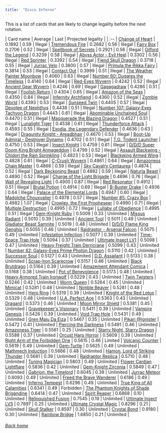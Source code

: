 ```yaml
---
title:  "Disco Inferno"
---
```


This is a list of cards that are likely to change legality before the next rotation.

| Card name | Average | Last | Projected legality |
| :-- |
[Change of Heart](https://db.ygoprodeck.com/card/?search=Change%20of%20Heart) | 0.1892 | 0.59 | Illegal |
[Tremendous Fire](https://db.ygoprodeck.com/card/?search=Tremendous%20Fire) | 0.2682 | 0.56 | Illegal |
[Fairy Box](https://db.ygoprodeck.com/card/?search=Fairy%20Box) | 0.2706 | 0.52 | Illegal |
[Spellbook of Secrets](https://db.ygoprodeck.com/card/?search=Spellbook%20of%20Secrets) | 0.2921 | 0.56 | Illegal |
[Gilford the Legend](https://db.ygoprodeck.com/card/?search=Gilford%20the%20Legend) | 0.3239 | 0.58 | Illegal |
[Abyss Actor - Evil Heel](https://db.ygoprodeck.com/card/?search=Abyss%20Actor%20-%20Evil%20Heel) | 0.3302 | 0.56 | Illegal |
[Red Sprinter](https://db.ygoprodeck.com/card/?search=Red%20Sprinter) | 0.3392 | 0.54 | Illegal |
[Fiend Skull Dragon](https://db.ygoprodeck.com/card/?search=Fiend%20Skull%20Dragon) | 0.3718 | 0.55 | Illegal |
[Jurrac Velo](https://db.ygoprodeck.com/card/?search=Jurrac%20Velo) | 0.3800 | 0.57 | Illegal |
[Primula the Rikka Fairy](https://db.ygoprodeck.com/card/?search=Primula%20the%20Rikka%20Fairy) | 0.3814 | 0.53 | Illegal |
[Contact Out](https://db.ygoprodeck.com/card/?search=Contact%20Out) | 0.3999 | 0.51 | Illegal |
[The Weather Painter Moonbow](https://db.ygoprodeck.com/card/?search=The%20Weather%20Painter%20Moonbow) | 0.4060 | 0.63 | Illegal |
[Number 60: Dugares the Timeless](https://db.ygoprodeck.com/card/?search=Number%2060:%20Dugares%20the%20Timeless) | 0.4140 | 0.64 | Illegal |
[Red-Eyes Wyvern](https://db.ygoprodeck.com/card/?search=Red-Eyes%20Wyvern) | 0.4242 | 0.52 | Illegal |
[Ancient Gear Wyvern](https://db.ygoprodeck.com/card/?search=Ancient%20Gear%20Wyvern) | 0.4246 | 0.69 | Illegal |
[Gagagadraw](https://db.ygoprodeck.com/card/?search=Gagagadraw) | 0.4286 | 0.51 | Illegal |
[Foolish Return](https://db.ygoprodeck.com/card/?search=Foolish%20Return) | 0.4304 | 0.65 | Illegal |
[Amazon of the Seas](https://db.ygoprodeck.com/card/?search=Amazon%20of%20the%20Seas) | 0.4350 | 0.84 | Illegal |
[Infernity Archfiend](https://db.ygoprodeck.com/card/?search=Infernity%20Archfiend) | 0.4360 | 0.52 | Illegal |
[Zombie World](https://db.ygoprodeck.com/card/?search=Zombie%20World) | 0.4393 | 0.53 | Illegal |
[Sunseed Twin](https://db.ygoprodeck.com/card/?search=Sunseed%20Twin) | 0.4405 | 0.57 | Illegal |
[Devotee of Nephthys](https://db.ygoprodeck.com/card/?search=Devotee%20of%20Nephthys) | 0.4438 | 0.51 | Illegal |
[Number 107: Galaxy-Eyes Tachyon Dragon](https://db.ygoprodeck.com/card/?search=Number%20107:%20Galaxy-Eyes%20Tachyon%20Dragon) | 0.4443 | 0.61 | Illegal |
[Abominable Unchained Soul](https://db.ygoprodeck.com/card/?search=Abominable%20Unchained%20Soul) | 0.4470 | 0.51 | Illegal |
[Masquerade the Blazing Dragon](https://db.ygoprodeck.com/card/?search=Masquerade%20the%20Blazing%20Dragon) | 0.4527 | 0.51 | Illegal |
[Lunalight Tiger](https://db.ygoprodeck.com/card/?search=Lunalight%20Tiger) | 0.4538 | 0.61 | Illegal |
[Thunderforce Attack](https://db.ygoprodeck.com/card/?search=Thunderforce%20Attack) | 0.4593 | 0.55 | Illegal |
[Exodia, the Legendary Defender](https://db.ygoprodeck.com/card/?search=Exodia,%20the%20Legendary%20Defender) | 0.4636 | 0.63 | Illegal |
[Dragunity Knight - Areadbhair](https://db.ygoprodeck.com/card/?search=Dragunity%20Knight%20-%20Areadbhair) | 0.4670 | 0.53 | Illegal |
[Boot-Up Admiral - Destroyer Dynamo](https://db.ygoprodeck.com/card/?search=Boot-Up%20Admiral%20-%20Destroyer%20Dynamo) | 0.4702 | 0.51 | Illegal |
[T.G. Trident Launcher](https://db.ygoprodeck.com/card/?search=T.G.%20Trident%20Launcher) | 0.4750 | 0.53 | Illegal |
[Insect Knight](https://db.ygoprodeck.com/card/?search=Insect%20Knight) | 0.4759 | 0.61 | Illegal |
[D/D/D Super Doom King Bright Armageddon](https://db.ygoprodeck.com/card/?search=D/D/D%20Super%20Doom%20King%20Bright%20Armageddon) | 0.4799 | 0.52 | Illegal |
[Assault Blackwing - Chidori the Rain Sprinkling](https://db.ygoprodeck.com/card/?search=Assault%20Blackwing%20-%20Chidori%20the%20Rain%20Sprinkling) | 0.4823 | 0.53 | Illegal |
[Blackwing Armed Wing](https://db.ygoprodeck.com/card/?search=Blackwing%20Armed%20Wing) | 0.4828 | 0.61 | Illegal |
[C-Crush Wyvern](https://db.ygoprodeck.com/card/?search=C-Crush%20Wyvern) | 0.4861 | 0.64 | Illegal |
[Amazoness Chain Master](https://db.ygoprodeck.com/card/?search=Amazoness%20Chain%20Master) | 0.4866 | 0.59 | Illegal |
[Sky Cavalry Centaurea](https://db.ygoprodeck.com/card/?search=Sky%20Cavalry%20Centaurea) | 0.4874 | 0.52 | Illegal |
[Dark Beckoning Beast](https://db.ygoprodeck.com/card/?search=Dark%20Beckoning%20Beast) | 0.4882 | 0.59 | Illegal |
[Naturia Beast](https://db.ygoprodeck.com/card/?search=Naturia%20Beast) | 0.4890 | 0.52 | Illegal |
[Charge of the Light Brigade](https://db.ygoprodeck.com/card/?search=Charge%20of%20the%20Light%20Brigade) | 0.4896 | 0.76 | Illegal |
[Wall of Revealing Light](https://db.ygoprodeck.com/card/?search=Wall%20of%20Revealing%20Light) | 0.4900 | 0.87 | Illegal |
[Red Resonator](https://db.ygoprodeck.com/card/?search=Red%20Resonator) | 0.4912 | 0.51 | Illegal |
[Brutal Potion](https://db.ygoprodeck.com/card/?search=Brutal%20Potion) | 0.4914 | 0.69 | Illegal |
[B-Buster Drake](https://db.ygoprodeck.com/card/?search=B-Buster%20Drake) | 0.4936 | 0.64 | Illegal |
[Palace of the Elemental Lords](https://db.ygoprodeck.com/card/?search=Palace%20of%20the%20Elemental%20Lords) | 0.4947 | 0.60 | Illegal |
[Madolche Chouxvalier](https://db.ygoprodeck.com/card/?search=Madolche%20Chouxvalier) | 0.4978 | 0.57 | Illegal |
[Number 85: Crazy Box](https://db.ygoprodeck.com/card/?search=Number%2085:%20Crazy%20Box) | 0.4982 | 1.07 | Illegal |
[Crowley, the First Propheseer](https://db.ygoprodeck.com/card/?search=Crowley,%20the%20First%20Propheseer) | 0.4990 | 0.71 | Illegal |
[Multiple Destruction](https://db.ygoprodeck.com/card/?search=Multiple%20Destruction) | 0.4995 | 0.72 | Illegal |
[Lullaby of Obedience](https://db.ygoprodeck.com/card/?search=Lullaby%20of%20Obedience) | 0.4995 | 0.51 | Illegal |
[Gem-Knight Ruby](https://db.ygoprodeck.com/card/?search=Gem-Knight%20Ruby) | 0.5009 | 0.33 | Unlimited |
[Missus Radiant](https://db.ygoprodeck.com/card/?search=Missus%20Radiant) | 0.5010 | 0.39 | Unlimited |
[Ancient Tool](https://db.ygoprodeck.com/card/?search=Ancient%20Tool) | 0.5011 | 0.49 | Unlimited |
[Gladiator Beast Samnite](https://db.ygoprodeck.com/card/?search=Gladiator%20Beast%20Samnite) | 0.5019 | 0.48 | Unlimited |
[D/D/D Flame King Genghis](https://db.ygoprodeck.com/card/?search=D/D/D%20Flame%20King%20Genghis) | 0.5055 | 0.46 | Unlimited |
[Raidraptor - Arsenal Falcon](https://db.ygoprodeck.com/card/?search=Raidraptor%20-%20Arsenal%20Falcon) | 0.5075 | 0.49 | Unlimited |
[Infestation Infection](https://db.ygoprodeck.com/card/?search=Infestation%20Infection) | 0.5077 | 0.39 | Unlimited |
[Time-Space Trap Hole](https://db.ygoprodeck.com/card/?search=Time-Space%20Trap%20Hole) | 0.5094 | 0.37 | Unlimited |
[Ultimate Insect LV1](https://db.ygoprodeck.com/card/?search=Ultimate%20Insect%20LV1) | 0.5098 | 0.47 | Unlimited |
[Heavy Freight Train Derricrane](https://db.ygoprodeck.com/card/?search=Heavy%20Freight%20Train%20Derricrane) | 0.5099 | 0.43 | Unlimited |
[Number 62: Galaxy-Eyes Prime Photon Dragon](https://db.ygoprodeck.com/card/?search=Number%2062:%20Galaxy-Eyes%20Prime%20Photon%20Dragon) | 0.5110 | 0.42 | Unlimited |
[Successor Soul](https://db.ygoprodeck.com/card/?search=Successor%20Soul) | 0.5127 | 0.43 | Unlimited |
[D.D. Assailant](https://db.ygoprodeck.com/card/?search=D.D.%20Assailant) | 0.5133 | 0.38 | Unlimited |
[Scrap-Iron Scarecrow](https://db.ygoprodeck.com/card/?search=Scrap-Iron%20Scarecrow) | 0.5157 | 0.46 | Unlimited |
[Black Brutdrago](https://db.ygoprodeck.com/card/?search=Black%20Brutdrago) | 0.5164 | 0.39 | Unlimited |
[Amazement Attendant Comica](https://db.ygoprodeck.com/card/?search=Amazement%20Attendant%20Comica) | 0.5168 | 0.38 | Unlimited |
[Pot of Benevolence](https://db.ygoprodeck.com/card/?search=Pot%20of%20Benevolence) | 0.5173 | 0.48 | Unlimited |
[Heavy Armored Train Ironwolf](https://db.ygoprodeck.com/card/?search=Heavy%20Armored%20Train%20Ironwolf) | 0.5229 | 0.43 | Unlimited |
[Twin Twisters](https://db.ygoprodeck.com/card/?search=Twin%20Twisters) | 0.5246 | 0.42 | Unlimited |
[Worm Queen](https://db.ygoprodeck.com/card/?search=Worm%20Queen) | 0.5264 | 0.45 | Unlimited |
[Mimicat](https://db.ygoprodeck.com/card/?search=Mimicat) | 0.5281 | 0.48 | Unlimited |
[Nimble Beaver](https://db.ygoprodeck.com/card/?search=Nimble%20Beaver) | 0.5281 | 0.48 | Unlimited |
[Hero Ring](https://db.ygoprodeck.com/card/?search=Hero%20Ring) | 0.5319 | 0.39 | Unlimited |
[Knight of the Red Lotus](https://db.ygoprodeck.com/card/?search=Knight%20of%20the%20Red%20Lotus) | 0.5329 | 0.48 | Unlimited |
[U.A. Perfect Ace](https://db.ygoprodeck.com/card/?search=U.A.%20Perfect%20Ace) | 0.5363 | 0.43 | Unlimited |
[Dragard](https://db.ygoprodeck.com/card/?search=Dragard) | 0.5373 | 0.46 | Unlimited |
[Moon Mirror Shield](https://db.ygoprodeck.com/card/?search=Moon%20Mirror%20Shield) | 0.5381 | 0.45 | Unlimited |
[Gravekeeper's Visionary](https://db.ygoprodeck.com/card/?search=Gravekeeper's%20Visionary) | 0.5411 | 0.39 | Unlimited |
[Vampire Genesis](https://db.ygoprodeck.com/card/?search=Vampire%20Genesis) | 0.5426 | 0.39 | Unlimited |
[Void Trap Hole](https://db.ygoprodeck.com/card/?search=Void%20Trap%20Hole) | 0.5431 | 0.49 | Unlimited |
[Gren Maju Da Eiza](https://db.ygoprodeck.com/card/?search=Gren%20Maju%20Da%20Eiza) | 0.5467 | 0.35 | Unlimited |
[Pikari @Ignister](https://db.ygoprodeck.com/card/?search=Pikari%20@Ignister) | 0.5472 | 0.41 | Unlimited |
[Piercing the Darkness](https://db.ygoprodeck.com/card/?search=Piercing%20the%20Darkness) | 0.5491 | 0.46 | Unlimited |
[Amazoness Tiger](https://db.ygoprodeck.com/card/?search=Amazoness%20Tiger) | 0.5561 | 0.25 | Unlimited |
[Starry Night, Starry Dragon](https://db.ygoprodeck.com/card/?search=Starry%20Night,%20Starry%20Dragon) | 0.5588 | 0.37 | Unlimited |
[Orcust Harp Horror](https://db.ygoprodeck.com/card/?search=Orcust%20Harp%20Horror) | 0.5609 | 0.39 | Unlimited |
[Right Arm of the Forbidden One](https://db.ygoprodeck.com/card/?search=Right%20Arm%20of%20the%20Forbidden%20One) | 0.5615 | 0.46 | Limited |
[Volcanic Counter](https://db.ygoprodeck.com/card/?search=Volcanic%20Counter) | 0.5619 | 0.49 | Unlimited |
[Gem-Turtle](https://db.ygoprodeck.com/card/?search=Gem-Turtle) | 0.5625 | 0.49 | Unlimited |
[Mathmech Induction](https://db.ygoprodeck.com/card/?search=Mathmech%20Induction) | 0.5666 | 0.48 | Unlimited |
[Hamon, Lord of Striking Thunder](https://db.ygoprodeck.com/card/?search=Hamon,%20Lord%20of%20Striking%20Thunder) | 0.5681 | 0.39 | Unlimited |
[Raidraptor Replica](https://db.ygoprodeck.com/card/?search=Raidraptor%20Replica) | 0.5710 | 0.48 | Unlimited |
[Tuning Magician](https://db.ygoprodeck.com/card/?search=Tuning%20Magician) | 0.5803 | 0.49 | Unlimited |
[Flower Cardian Lightflare](https://db.ygoprodeck.com/card/?search=Flower%20Cardian%20Lightflare) | 0.5836 | 0.42 | Unlimited |
[Gem-Knight Zirconia](https://db.ygoprodeck.com/card/?search=Gem-Knight%20Zirconia) | 0.5849 | 0.47 | Unlimited |
[Gabrion, the Timelord](https://db.ygoprodeck.com/card/?search=Gabrion,%20the%20Timelord) | 0.6045 | 0.39 | Unlimited |
[Jurrac Meteor](https://db.ygoprodeck.com/card/?search=Jurrac%20Meteor) | 0.6093 | 0.49 | Unlimited |
[Freed the Brave Wanderer](https://db.ygoprodeck.com/card/?search=Freed%20the%20Brave%20Wanderer) | 0.6186 | 0.49 | Unlimited |
[Inferno Tempest](https://db.ygoprodeck.com/card/?search=Inferno%20Tempest) | 0.6296 | 0.49 | Unlimited |
[True King of All Calamities](https://db.ygoprodeck.com/card/?search=True%20King%20of%20All%20Calamities) | 0.6341 | 0.49 | Forbidden |
[The Phantom Knights of Shade Brigandine](https://db.ygoprodeck.com/card/?search=The%20Phantom%20Knights%20of%20Shade%20Brigandine) | 0.6414 | 0.47 | Unlimited |
[Spirit Reaper](https://db.ygoprodeck.com/card/?search=Spirit%20Reaper) | 0.6868 | 0.10 | Unlimited |
[Relinquished Fusion](https://db.ygoprodeck.com/card/?search=Relinquished%20Fusion) | 0.7545 | 0.19 | Unlimited |
[Ultimate Insect LV5](https://db.ygoprodeck.com/card/?search=Ultimate%20Insect%20LV5) | 0.7897 | 0.25 | Unlimited |
[Ultimate Crystal Magic](https://db.ygoprodeck.com/card/?search=Ultimate%20Crystal%20Magic) | 0.8296 | 0.21 | Unlimited |
[Skull Stalker](https://db.ygoprodeck.com/card/?search=Skull%20Stalker) | 0.8597 | 0.30 | Unlimited |
[Crystal Bond](https://db.ygoprodeck.com/card/?search=Crystal%20Bond) | 0.9180 | 0.30 | Unlimited |
[Rainbow Bridge](https://db.ygoprodeck.com/card/?search=Rainbow%20Bridge) | 1.6850 | 0.21 | Unlimited |

###### [Back home](index)